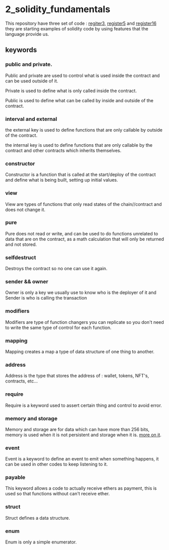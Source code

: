 # 2_solidity_fundamentals

This repository have three set of code : [regiter3](https://raw.githubusercontent.com/afa7789/EthereumRIO2022/master/2_solidity_fundamentals/register3.sol), [register5](https://raw.githubusercontent.com/afa7789/EthereumRIO2022/master/2_solidity_fundamentals/register5.sol) and [register16](https://raw.githubusercontent.com/afa7789/EthereumRIO2022/master/2_solidity_fundamentals/register16.sol) they are starting examples of solidity code by using features that the language provide us.

## keywords

### public and private.

Public and private are used to control what is used inside the contract and can be used outside of it.

Private is used to define what is only called inside the contract.

Public is used to define what can be called by inside and outside of the contract.

### interval and external

the external key is used to define functions that are only callable by outside of the contract.

the internal key is used to define functions that are only callable by the contract and other contracts which inherits themselves.

### constructor

Constructor is a function that is called at the start/deploy of the contract and define what is being built, setting up initial values.

### view

View are types of functions that only read states of the chain//contract and does not change it.

### pure

Pure does not read or write, and can be used to do functions unrelated to data that are on the contract, as a math calculation that will only be returned and not stored.

### selfdestruct

Destroys the contract so no one can use it again.

### sender && owner

Owner is only a key we usually use to know who is the deployer of it and Sender is who is calling the transaction

### modifiers

Modifiers are type of function changers you can replicate so you don't need to write the same type of control for each function.

### mapping

Mapping creates a map a type of data structure of one thing to another.

### address

Address is the type that stores the address of : wallet, tokens, NFT's, contracts, etc...

### require

Require is a keyword used to assert certain thing and control to avoid error.

### memory and storage

Memory and storage are for data which can have more than 256 bits, memory is used when it is not persistent and storage when it is. [more on it](https://medium.com/coinmonks/ethereum-solidity-memory-vs-storage-which-to-use-in-local-functions-72b593c3703a).

### event

Event is a keyword to define an event to emit when something happens, it can be used in other codes to keep listening to it.

### payable

This keyword allows a code to actually receive ethers as payment, this is used so that functions without can't receive ether.

### struct

Struct defines a data structure.

### enum

Enum is only a simple enumerator.




